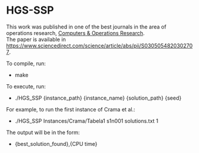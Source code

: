 # HGS-SSP

This work was published in one of the best journals in the area of operations research, [Computers & Operations Research](https://www.journals.elsevier.com/computers-and-operations-research).  
The paper is available in <https://www.sciencedirect.com/science/article/abs/pii/S0305054820302707>.

To compile, run:

* make

To execute, run:

* ./HGS_SSP {instance_path} {instance_name} {solution_path} {seed}

For example, to run the first instance of Crama et al.:

* ./HGS_SSP Instances/Crama/Tabela1 s1n001 solutions.txt 1

The output will be in the form:

* {best_solution_found},{CPU time}
